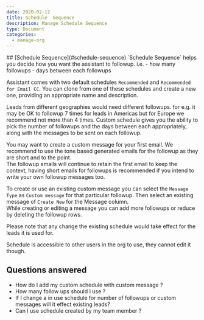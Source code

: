 ```yaml
---
date: 2020-02-12
title: Schedule  Sequence 
description: Manage Schedule Sequence
type: Document
categories:
  - manage-org
---
```


<a name="schedule-sequence"/>
## [Schedule Sequence](#schedule-sequence)
`Schedule Sequence` helps you decide how you want the assistant to followup. i.e.  
- how many followups
- days between each followups

Assistant comes with two default schedules `Recommended` and `Recommended for Email CC`. 
You can clone from one of these schedules and create a new one, providing an appropriate name and description. 

Leads from different geographies would need different followups. for e.g. it may be OK to followup 7 times for leads in Americas but for Europe we recommend not more than 4 times. Custom schedule gives you the ability to pick the number of followups and the days between each appropriately, along with the messages to be sent on each followup.   

You may want to create a custom message for your first email. We recommend to use the tone based generated emails for the followup as they are short and to the point.  
The followup emails will continue to retain the first email to keep the context, having short emails for followups is recommended if you intend to write your own followup messages too.

To create or use an existing custom message you can select the `Message Type` as `Custom message` for that particular followup. Then select an existing message of `Create New` for the Message column.  
While creating or editing a message you can add more followups or reduce by deleting the followup rows. 

Please note that any change the existing schedule would take effect for the leads it is used for.

Schedule is accessible to other users in the org to use, they cannot edit it though. 

## Questions answered
- How do I add my custom schedule with custom message ?
- How many follow ups should I use ?
- If I change a in use schedule for number of followups or custom messages will it effect existing leads?
- Can I use schedule created by my team member ? 